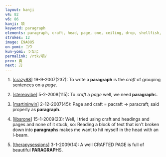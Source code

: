 ```yaml
---
layout: kanji
v4: 82
v6: 86
kanji: 項
keyword: paragraph
elements: paragraph, craft, head, page, one, ceiling, drop, shellfish, clam, oyster, eye, animal legs, eight
strokes: 12
image: E9A085
on-yomi: コウ
kun-yomi: うなじ
permalink: /rtk/項/
prev: 貢
next: 刀
---
```


1) [<a href="http://kanji.koohii.com/profile/crazy88">crazy88</a>] 19-9-2007(237): To write a<strong> paragraph</strong> is the <em>craft</em> of grouping sentences on a <em>page</em>.

2) [<a href="http://kanji.koohii.com/profile/stereovibe">stereovibe</a>] 5-2-2008(115): To <em>craft</em> a <em>page</em> well, we need<strong> paragraph</strong>s.

3) [<a href="http://kanji.koohii.com/profile/martinirwin">martinirwin</a>] 2-12-2007(45): Page and craft = pacraft -&gt; paracraft; said properly as<strong> paragraph</strong>.

4) [<a href="http://kanji.koohii.com/profile/libsrone">libsrone</a>] 15-1-2009(23): Well, I tried using craft and headings and pages and none of it stuck, so: Reading a block of text that isn&#039;t broken down into<strong> paragraph</strong>s makes me want to hit myself in the head with an I-beam.

5) [<a href="http://kanji.koohii.com/profile/therapysessions">therapysessions</a>] 3-1-2009(14): A well CRAFTED PAGE is full of beautiful<strong> PARAGRAPH</strong>S.

